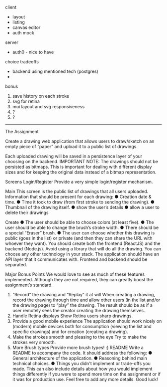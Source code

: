 client

- layout
- listing
- canvas editor
- auth mock

server

- auth0 - nice to have

choice tradeoffs

- backend using mentioned tech (postgres)
-

bonus

1. save history on each stroke
2. svg for retina
3. mui layout and svg responsiveness
4. ?
5. ?

---

The Assignment

Create a drawing web application that allows users to draw/sketch on an empty piece of “paper”
and upload it to a public list of drawings.

Each uploaded drawing will be saved in a persistence layer of your choosing on the backend.
IMPORTANT NOTE: The drawings should not be persisted as bitmaps. This is important for
dealing with different display sizes and for keeping the original data instead of a bitmap
representation.

Screens
Login/Register
Provide a very simple login/register mechanism.

Main
This screen is the public list of drawings that all users uploaded. Information that should be
present for each drawing:
● Creation date & time.
● Time it took to draw (from first stroke to sending the drawing).
● Thumbnail of the drawing itself.
● show the user’s details
● allow a user to delete their drawings

Create
● The user should be able to choose colors (at least five).
● The user should be able to change the brush’s stroke width.
● There should be a special “Eraser” brush.
● The user can choose whether this drawing is public (goes in the list) or private (and then
they can share the URL with whoever they want).
You should create both the frontend (ReactJS) and the backend (Node.js). Avoid using a library
that will do all the drawing. You can choose any other technology in your stack. The application
should have an API layer that it communicates with. Frontend and backend should be
separated.

Major Bonus Points
We would love to see as much of these features implemented. Although they are not required,
they can greatly boost the assignment’s standard.

1. “Record” the drawing and “Replay” it at will
   When creating a drawing, record the drawing through time and allow other users (in the
   list and/or the drawing page) to “play” the drawing. The result should be as if a user
   remotely sees the creator creating the drawing themselves.
2. Handle Retina displays
   Show Retina users sharp drawings.
3. Provide a good mobile experience
   The application should work nicely on (modern) mobile devices both for consumption
   (viewing the list and specific drawings) and for creation (creating a drawing).
4. Make the strokes smooth and pleasing to the eye
   Try to make the strokes very smooth.
5. More Brush types
   Provide more brush types! :)
   README
   Write a README to accompany the code. It should address the following:
   ● General architecture of the application.
   ● Reasoning behind main technical choices.
   ● Things you didn't implement or trade-offs you made. This can also include details about
   how you would implement things differently if you were to spend more time on the
   assignment or if it was for production use.
   Feel free to add any more details.
   Good luck!
